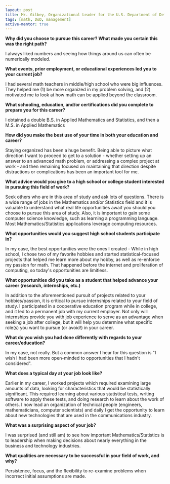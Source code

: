 ```yaml
---
layout: post
title: Mr. Gilbey, Organizational Leader for the U.S. Department of Defense
tags: [math, DoD, management]
active-mentor: true
---
```


**Why did you choose to pursue this career?  What made you certain this was the right path?**

I always liked numbers and seeing how things around us can often be numerically modeled.

**What events, prior employment, or educational experiences led you to your current job?**

I had several math teachers in middle/high school who were big influences.  They helped me (1) be more organized in my problem solving, and (2) motivated me to look at how math can be applied beyond the classroom.

**What schooling, education, and/or certifications did you complete to prepare you for this career?**

I obtained a double B.S. in Applied Mathematics and Statistics, and then a M.S. in Applied Mathematics

**How did you make the best use of your time in both your education and career?**

Staying organized has been a huge benefit.  Being able to picture what direction I want to proceed to get to a solution - whether setting up an answer to an advanced math problem, or addressing a complex project at work - and then remaining focused on maintaining that direction despite distractions or complications has been an important tool for me.

**What advice would you give to a high school or college student interested in pursuing this field of work?**

Seek others who are in this area of study and ask lots of questions.  There is a wide range of jobs in the Mathematics and/or Statistics field and it is valuable to understand what real life opportunities await you should you choose to pursue this area of study.  Also, it is important to gain some computer science knowledge, such as learning a programming language.  Most Mathematics/Statistics applications leverage computing resources.

**What opportunities would you suggest high school students participate in?**

In my case, the best opportunities were the ones I created - While in high school, I chose two of my favorite hobbies and started statistical-focused projects that helped me learn more about my hobby, as well as re-enforce my passion for math.  That happened before the internet and proliferation of computing, so today's opportunities are limitless.

**What opportunities did you take as a student that helped advance your career (research, internships, etc.)**

In addition to the aforementioned pursuit of projects related to your hobbies/passion, it is critical to pursue internships related to your field of study.  I participated in a cooperative education program while in college, and it led to a permanent job with my current employer.   Not only will internships provide you with job experience to serve as an advantage when seeking a job after college, but it will help you determine what specific role(s) you want to pursue (or avoid!) in your career.

**What do you wish you had done differently with regards to your career/education?**

In my case, not really.  But a common answer I hear for this question is "I wish I had been more open-minded to opportunities that I hadn't considered".

**What does a typical day at your job look like?**

Earlier in my career, I worked projects which required examining large amounts of data, looking for characteristics that would be statistically significant.  This required learning about various statistical tests, writing software to apply these tests, and doing research to learn about the work of others.  I now lead an organization of technical people (engineers, mathematicians, computer scientists) and daily I get the opportunity to learn about new technologies that are used in the communications industry.

**What was a surprising aspect of your job?**

I was surprised (and still am) to see how important Mathematics/Statistics is to leadership when making decisions about nearly everything in the business and technology industries.

**What qualities are necessary to be successful in your field of work, and why?**

Persistence, focus, and the flexibility to re-examine problems when incorrect initial assumptions are made.
